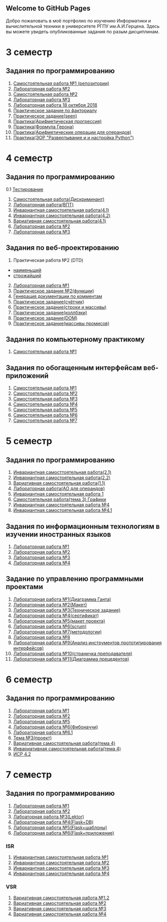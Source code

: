 ## Welcome to GitHub Pages
Добро пожаловать в моё портфолио по изучению Информатики и вычислительной техники в университете РГПУ им.А.И.Герцена. 
Здесь вы можете увидеть опубликованные задания по разым дисциплинам.




# 3 семестр
## Задания по программированию 

1. [Самостоятельная работа №1 (репозитории)](https://github.com/Belorukova/Zadanie/tree/master)
2. [Лабораторная работа №2](https://repl.it/@LizaBielorukova/LemonchiffonCrimsonParentheses)
3. [Самостоятельная работа №2](https://repl.it/@LizaBielorukova/PraktikaPROG)
4. [Лабораторная работа №3](https://repl.it/@LizaBielorukova/20-09-18)
5. [Лабораторная работа 18 октября 2018](https://repl.it/@LizaBielorukova/Laboratornaiafunktsii)
6. [Практическое задание по факториалу](https://repl.it/@LizaBielorukova/factorial270918-1)
7. [Практическое задание(seen)](https://repl.it/@LizaBielorukova/BriskInsubstantialCodes)
8. [Практика(Арифметическая прогрессия)](https://repl.it/@LizaBielorukova/Arifmietichieskaia-proghriessiia)
9. [Практика(Формула Герона)](https://repl.it/@LizaBielorukova/Formula-Gierona)
10. [Практика(Арифметические операции для операндов)](https://repl.it/@LizaBielorukova/Arifmietichieskiie-opieratsii-dlia-opierandov)
11. [Практика(ЭОР "Развертывание и и настройка Python")](https://docs.google.com/document/d/1QgDolcDPm28adaD739LfZpVBqjdrJ5MdTns2o09r6sQ/edit#)

# 4 семестр

## Задания по программированию

0.1 [Тестирование](https://github.com/python-basic/sem3-t4-Belorukova/tree/master)
1. [Самостоятельная работа(Дискриминант)](https://repl.it/@LizaBielorukova/Diskriminant#main.py)
2. [Лабораторная работа(ВПТ)](https://repl.it/@LizaBielorukova/progh4#main.py)
3. [Инвариантная самостоятельная работа(4.1)](https://repl.it/@LizaBielorukova/Invariantnaia41#main.py)
4. [Инвариантная самостоятельная работа(4.2)](https://repl.it/@LizaBielorukova/Invariantnaia-42#main.py)
5. [Вариативная самостоятельная работа(4.1)](https://repl.it/@LizaBielorukova/Variativnaia41#main.py)
6. [Лабораторная работа №2](https://repl.it/@LizaBielorukova/Siem-4-laboratornaia#main.py)
7. [Лабораторная работа №3](https://repl.it/@LizaBielorukova/Laboratornaia-vviedieniie-v-opp)


## Задания по веб-проектированию

1. Практическая работа №2 (DTD) 
- [наименьший](https://kodaktor.ru/x/unsafe_e7992)
- [строжайший](https://kodaktor.ru/x/unsafe_4a122)
2. [Лабораторная работа №1](https://kodaktor.ru/x/unsafe_51ab2)
3. [Практическое задание №2(функции)](https://kodaktor.ru/g/task_func_32b47)
4. [Генерация документации по комментам](https://belorukova.github.io/Lizz_11-10-18/global.html#Treg)
5. [Практическое задание(счётчик)](https://kodaktor.ru/2c4cefb_e2a92)
6. [Практическое задание(строки и массивы)](https://kodaktor.ru/2c4cefb_da429)
7. [Практическое задание(коллбэки)](https://kodaktor.ru/bb6b8c4)
8. [Практическое задание(DOM)](https://kodaktor.ru/?!=rates_dcbbb)
9. [Практическое задание(массивы промисов)](https://kodaktor.ru/4a8fcbf)

## Задания по компьютерному практикому

1. [Самостоятельная работа №1](https://belorukova.github.io/moment1902/)

## Задания по обогащенным интерфейсам веб-приложений

1. [Самостоятельная работа №1](https://kodaktor.ru/?!=click_954f5)
2. [Самостоятельная работа №2](https://kodaktor.ru/?!=9a20190)
3. [Самостоятельная работа №3](https://kodaktor.ru/?!=5_740c5)
4. [Самостоятельная работа №4](https://kodaktor.ru/?!=custom_4f6ed)
5. [Самостоятельная работа №5](https://kodaktor.ru/?!=canvas_806ef)
6. [Самостоятельная работа №6](https://kodaktor.ru/?!=1ac9213)
7. [Самостоятельная работа №7](https://kodaktor.ru/?!=9157fc7)

# 5 семестр  

## Задания по программированию

1. [Инвариантная самосттоятельная работа(2.1)](https://repl.it/@LizaBielorukova/Invariantnaia-siem-521) 
2. [Инвариантная самостоятельная работа(2.2)](https://repl.it/@LizaBielorukova/Invariantnaia-5-siem22#main.py)
3. [Вариативная самостоятельная работа(1.1)](https://repl.it/@LizaBielorukova/Variativnaia-5-siem11#main.py)
4. [Лабораторная работа(AO для операндов)](https://repl.it/@LizaBielorukova/Arifmietichieskiie-opieratsii-dlia-opierandov#main.py)
5. [Инвариантная самостоятельная работа 1](https://repl.it/@LizaBielorukova/ISR-15-siem#main.py)
6. [Самостоятельная работа(тема 3) Графики](https://repl.it/@LizaBielorukova/SRsem-5-tem-3#main.py)
7. [Инвариантная самостоятельная работа №4](https://repl.it/@LizaBielorukova/Siem-5tiema-4-isr)
8. [Инвариантная самостоятельная работа №4.1](https://repl.it/@LizaBielorukova/siem-5-tiema-42)


## Задания по информационным технологиям в изучении иностранных языков
1. [Лабораторная работа №1](https://github.com/Belorukova/Lab_1_IT_En_lg)
2. [Лабораторная работа №2](https://docs.google.com/document/d/1KwjPATPKmOwj7v7F-oAu00_V_zCv7MLlUrf0hZ-HzOw/edit?usp=sharing)
3. [Лабораторная работа №3](https://kodaktor.ru/?!=task_07f74)
4. [Лабораторная работа №4](https://docs.google.com/document/d/1MOffJXzz7fZVsy14grfDuNSoYRSaKMjFBWQgvyGzPG0/edit?usp=sharing)

## Задание по управлению программными проектами 
1. [Лабораторная работа №1(Диаграмма Ганта)](https://github.com/Belorukova/1-gantt-60218-Belorukova)
2. [Лабораторная работа №2(Макет)](https://moodle.herzen.spb.ru/mod/forum/discuss.php?d=11003)
3. [Лабораторная работа №3(Техническое задание)](https://docs.google.com/document/d/16tJjEo0vr9CBsLbUw1jVHcUf-xLz13xXoBAgAlOYaig/edit)
4. [Лабораторная работа №4(сертификат)](https://docs.google.com/document/d/1lXn2BaAXSWLf2S5OdGhM8zSwpGyaAzjRRRS0JiNHqlQ/edit?usp=sharing)
5. [Лабораторная работа №5(макет проекта)](https://app.moqups.com/RC3s9J9x1P/edit/page/ad64222d5)
6. [Лабораторная работа №6(scrum)](https://github.com/Belorukova/scrum-glossary/blob/master/index.html)
7. [Лабораторная работа №7(методологии)](https://docs.google.com/presentation/d/1KzBQ41kZh-tuxfFjmXWMf3LssD7mUmb2lEO8kZmAdVY/edit?usp=sharing)
8. [Лабораторная работа №8](https://github.com/Belorukova/kiteo-employees)
9. [Лабораторная работа №9(Анализ инструментов прототипирования интерфейсов)](https://docs.google.com/presentation/d/1iZUzq9CAiO_cfaKEnrfS8O_vhGnFOZdAAEg-QwQPNBw/edit?usp=sharing)
10. [Лабораторная работа №10(страничка преподавателя)](https://github.com/Belorukova/-/blob/master/README.html)
11. [Лабораторная работа №11(Диаграмма прецедентов)](https://docs.google.com/document/d/1osu_4rHs2cP7zc-jPglNLHDZJrVX0Xmok_Lb7zIcggc/edit?usp=sharing)

# 6 семестр

## Задания по программированию

1. [Лабораторная работа №1](https://repl.it/@LizaBielorukova/Laboratornaia-rabota-16-siem#main.py)
2. [Лабораторная работа №2](https://repl.it/@LizaBielorukova/Laboratornaia-26-siem)
3. [Лабораторная работа №5](https://repl.it/@LizaBielorukova/Lab56-sem#main.py)
4. [Лабораторная работа №6(Фибоначчи)](https://repl.it/@LizaBielorukova/Laboratornaia-66-siem#main.py)
5. [Лабораторная работа №6.1](https://repl.it/@LizaBielorukova/Laboratornaia-626-siem#main.py)
6. [Тема №3(проект)](https://github.com/Belorukova/pyGTK)
7. [Вариативная самостоятельная работа(тема 4)](https://repl.it/@LizaBielorukova/Laboratornaiatiema-4-siem6#main.py)
8. [Инвариативная самостоятельная работа(тема 4)](https://github.com/python-advance/t4-env-Belorukova/blob/master/ISR.md)
9. [ИСР 4.2](https://github.com/python-advance/t4-env-Belorukova/blob/master/ISR.md)

# 7 семестр

## Задания по программированию

1. [Лабораторная работа №1](https://repl.it/@LizaBielorukova/sem7task1)
2. [Лабораторная работа №2](https://github.com/herzenuni/sem7-task1-Belorukova/blob/master/ANSWER.py)
3. [Лабоаторная работа №3(Lektor)](https://github.com/Belorukova/lektor-test)
4. [Лабораторная работа №4(Flask+DB)](https://github.com/Belorukova/flask--)
5. [Лабораторная работа №5(Flask+шаблоны)](https://github.com/Belorukova/flask-templates)
6. [Лабораторная работа №6(Flask+приложение)](https://github.com/Belorukova/flask-lab6)

### ISR

1. [Инвариантная самостоятельная работа №1](https://repl.it/@LizaBielorukova/ISR-11-12)
2. [Инвариантная самостоятельная работа №2](https://repl.it/@LizaBielorukova/ISR-21-22)
3. [Инвариантная самостоятельная работа №3]()
4. [Инвариантная самостоятельная работа №4]()

### VSR

1. [Вариативная самостоятельная работа №1.2](https://github.com/Belorukova/VSR-1.2/blob/main/README.md)
2. [Вариативная самостоятельная работа №2]()
3. [Вариативная самостоятельная работа №3]()
4. [Вариативная самостоятельная работа №4]()



